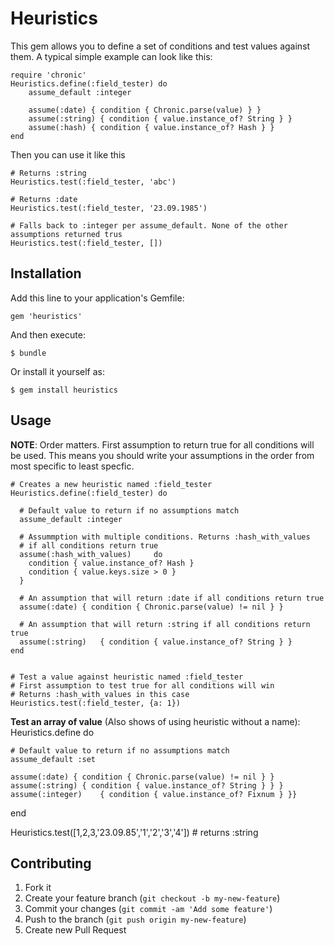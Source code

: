 # Heuristics

This gem allows you to define a set of conditions and test values against them.
A typical simple example can look like this:

    require 'chronic'
    Heuristics.define(:field_tester) do
    	assume_default :integer
	
    	assume(:date) { condition { Chronic.parse(value) } }
    	assume(:string) { condition { value.instance_of? String } }
    	assume(:hash) { condition { value.instance_of? Hash } } 
    end

Then you can use it like this

    # Returns :string
    Heuristics.test(:field_tester, 'abc')

    # Returns :date
    Heuristics.test(:field_tester, '23.09.1985')

    # Falls back to :integer per assume_default. None of the other assumptions returned trus
    Heuristics.test(:field_tester, [])



## Installation

Add this line to your application's Gemfile:

    gem 'heuristics'

And then execute:

    $ bundle

Or install it yourself as:

    $ gem install heuristics

## Usage

**NOTE**: Order matters. First assumption to return true for all conditions will be used.
This means you should write your assumptions in the order from most specific to least specfic.

    # Creates a new heuristic named :field_tester
    Heuristics.define(:field_tester) do
    
      # Default value to return if no assumptions match
      assume_default :integer

      # Assummption with multiple conditions. Returns :hash_with_values
      # if all conditions return true
      assume(:hash_with_values)		do
        condition { value.instance_of? Hash }
        condition { value.keys.size > 0 }
      }

      # An assumption that will return :date if all conditions return true
      assume(:date) { condition { Chronic.parse(value) != nil } }
      
      # An assumption that will return :string if all conditions return true
      assume(:string)	{ condition { value.instance_of? String } }
    end
    
    
    # Test a value against heuristic named :field_tester
    # First assumption to test true for all conditions will win
    # Returns :hash_with_values in this case
    Heuristics.test(:field_tester, {a: 1})
    
**Test an array of value** (Also shows of using heuristic without a name):
  Heuristics.define do
    
    # Default value to return if no assumptions match
    assume_default :set

    assume(:date) { condition { Chronic.parse(value) != nil } }
    assume(:string)	{ condition { value.instance_of? String } } }
    assume(:integer)	{ condition { value.instance_of? Fixnum } }} 
  end
    
  Heuristics.test([1,2,3,'23.09.85','1','2','3','4']) # returns :string

    
## Contributing

1. Fork it
2. Create your feature branch (`git checkout -b my-new-feature`)
3. Commit your changes (`git commit -am 'Add some feature'`)
4. Push to the branch (`git push origin my-new-feature`)
5. Create new Pull Request
